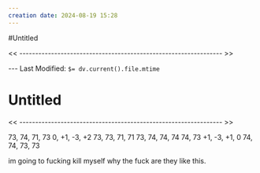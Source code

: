 ```yaml
---
creation date: 2024-08-19 15:28
---
```

#Untitled

<< ---------------------------------------------------------------- >>

 --- Last Modified: `$= dv.current().file.mtime`

# Untitled

<< ---------------------------------------------------------------- >>

73, 74, 71, 73
0, +1, -3, +2
73, 73, 71, 71
73, 74, 74, 74
74, 73
+1, -3, +1, 0 
74, 74, 73, 73

im going to fucking kill myself why the fuck are they like this.